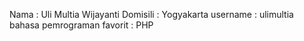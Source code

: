 Nama : Uli Multia Wijayanti
Domisili : Yogyakarta
username : ulimultia
bahasa pemrograman favorit : PHP